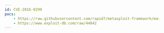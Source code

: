 ```yaml
---
id: CVE-2016-9299
pocs:
    - https://raw.githubusercontent.com/rapid7/metasploit-framework/master/modules/exploits/linux/misc/jenkins_ldap_deserialize.rb
    - https://www.exploit-db.com/raw/44642
---
```

